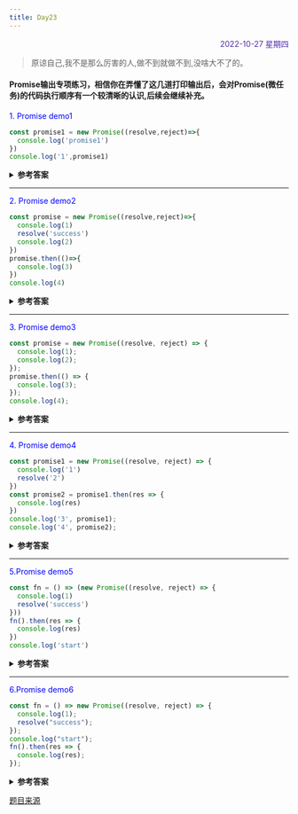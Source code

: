 ```yaml
---
title: Day23
---
```


<div align="right" style="color:#512DA8">2022-10-27 星期四</div>

> 原谅自己,我不是那么厉害的人,做不到就做不到,没啥大不了的。

<h4>Promise输出专项练习，相信你在弄懂了这几道打印输出后，会对Promise(微任务)的代码执行顺序有一个较清晰的认识,后续会继续补充。</h4>


<p style="color:blue">1. Promise demo1 </p>

```JavaScript
const promise1 = new Promise((resolve,reject)=>{
  console.log('promise1')
})
console.log('1',promise1)
```

<details>
<summary><b>参考答案</b></summary>

答案是: 
> promise1   
> 1 Promise `{<pending>}`

先执行构造函数中的代码promise1，然后执行同步代码 1，由于没有resolve或者reject，此时状态为pending. 

</details>

<hr/>
<p style="color:blue">2.  Promise demo2 </p>

```JavaScript
const promise = new Promise((resolve,reject)=>{
  console.log(1)
  resolve('success')
  console.log(2)
})
promise.then(()=>{
  console.log(3)
})
console.log(4)
```
<details>
<summary><b>参考答案</b></summary>

答案是:
> 1   
> 2   
> 4   
> 3   

1. 首先执行同步代码，打印出1
1. 接着resolve的出现，只是将promise的状态改变成了resolved，并且将success这个值保存了下来。
1. 会接着执行同步代码，输出2
1. promise.then是一个微任务，放入到微任务列表，等待宏任务执行完毕后，再执行微任务列表
1. 继续执行本轮的宏任务，输出4
1. 接着本轮宏任务执行完毕，检查微任务列表发现了这个promise…then，执行输出3

</details>

<hr/>
<p style="color:blue">3. Promise demo3 </p>

```JavaScript
const promise = new Promise((resolve, reject) => {
  console.log(1);
  console.log(2);
});
promise.then(() => {
  console.log(3);
});
console.log(4);
```
<details>
<summary><b>参考答案</b></summary>

答案是:   
> 1   
> 2   
> 4

- 在promise中因为没有resolve或者reject，因此promise.then不会执行,即不会打印3

</details>

<hr/>
<p style="color:blue">4. Promise demo4 </p>

```JavaScript
const promise1 = new Promise((resolve, reject) => {
  console.log('1')  
  resolve('2')      
})
const promise2 = promise1.then(res => { 
  console.log(res)  
})
console.log('3', promise1);  
console.log('4', promise2);  
```

<details>
<summary><b>参考答案</b></summary>

答案是:   
> 1   
> 3 Promise {`<fulfilled>`: '2'}    
> 4,Promise {`<pending>`}   
> 2


```JavaScript
const promise1 = new Promise((resolve, reject) => {
  console.log('promise1')  // 1 执行构造函数中代码，打印输出
  resolve('resolve1')      // 2 将promise1状态改为resolved，并将结果保存下来
})
const promise2 = promise1.then(res => { // 3. 将这个微任务，放入到微任务队列
  console.log(res)  // 6.执行微任务，打印出结果 resolve1
})
console.log('1', promise1);  //4 打印出promise1的状态为 resolved
console.log('2', promise2);  //5 打印出promise2的状态为 pending，宏任务执行完毕，寻找微任务队列,去到步骤6
```


</details>

<hr/>
<p style="color:blue">5.Promise demo5 </p>

```JavaScript
const fn = () => (new Promise((resolve, reject) => {
  console.log(1)   
  resolve('success') 
}))
fn().then(res => { 
  console.log(res) 
})
console.log('start') 
```
<details>
<summary><b>参考答案</b></summary>

答案是:   
> 1    
> start   
> success

```JavaScript
const fn = () => (new Promise((resolve, reject) => {
  console.log(1);   //2.执行同步代码，打印1
  resolve('success') //3.更新fn的状态为resolved的Promise，且保存其值
}))
fn().then(res => { // 1.执行fn函数，.then为微任务列表，等待本轮宏任务执行完毕来检查
  console.log(res)  // 4执行完，发现有微列表，打印success
})
console.log('start') // 4 本来宏任务，打印4
```
</details>
<hr/>
<p style="color:blue">6.Promise demo6 </p>

```JavaScript
const fn = () => new Promise((resolve, reject) => {
  console.log(1);      
  resolve("success");  
});
console.log("start");  
fn().then(res => {		 
  console.log(res);		 
});

```
<details>
<summary><b>参考答案</b></summary>

答案是:   
> start   
> 1    
> success

```JavaScript
const fn = () =>
new Promise((resolve, reject) => {
  console.log(1);     // 3.执行fn函数同步代码，打印1
  resolve("success"); // 4.将fn的结果Promise状态改为resolved，且保存这个值
});
console.log("start"); // 1.直接打印 start
fn().then(res => {		// 2.先去执行调用的fn函数，且将.then存入到微任务列表
  console.log(res);		// 5.打印保存的这个值 success
});
```
</details>

[题目来源](https://blog.liugezhou.online/026-%E5%BE%88%E7%88%BD%E7%9A%84Promise%E5%87%A0%E9%81%93console%E9%A2%98/)

<comment/>
